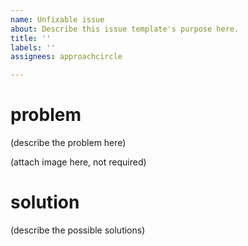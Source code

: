 ```yaml
---
name: Unfixable issue
about: Describe this issue template's purpose here.
title: ''
labels: ''
assignees: approachcircle

---
```


# problem

(describe the problem here)

(attach image here, not required)

# solution

(describe the possible solutions)
